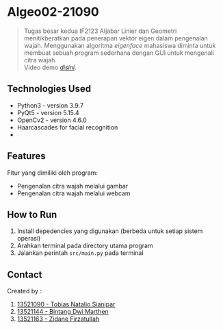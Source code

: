 # Algeo02-21090
> Tugas besar kedua IF2123 Aljabar Linier dan Geometri menitikberatkan pada penerapan vektor eigen dalam pengenalan wajah. Menggunakan algoritma <i>eigenface</i> mahasiswa diminta untuk membuat sebuah program sederhana dengan GUI untuk mengenali citra wajah.
> <br>Video demo [_disini_](https://youtu.be/qDNEF38dl48). <!-- If you have the project hosted somewhere, include the link here. -->

## Technologies Used
- Python3 - version 3.9.7
- PyQt5 - version 5.15.4
- OpenCv2 - version 4.6.0
- Haarcascades for facial recognition
- 


## Features
Fitur yang dimiliki oleh program:
- Pengenalan citra wajah melalui gambar
- Pengenalan citra wajah melalui webcam


## How to Run
1. Install depedencies yang digunakan (berbeda untuk setiap sistem operasi)
2. Arahkan terminal pada directory utama program
3. Jalankan perintah `src/main.py` pada terminal


## Contact
Created by :
1. [13521090 - Tobias Natalio Sianipar](https://github.com/tobisns)
2. [13521144 - Bintang Dwi Marthen](https://github.com/Marthenn)
3. [13521163 - Zidane Firzatullah](https://github.com/zidane-itb)
